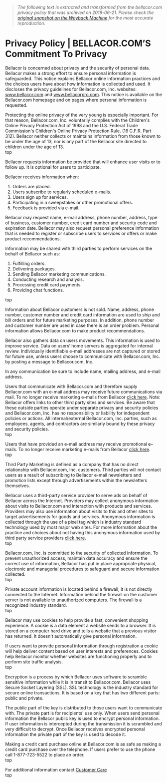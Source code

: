 > *The following text is extracted and transformed from the bellacor.com privacy policy that was archived on 2018-06-21. Please check the [original snapshot on the Wayback Machine](https://web.archive.org/web/20180621111054id_/http%3A//www.bellacor.com/privacypolicy.htm) for the most accurate reproduction.*

# Privacy Policy | BELLACOR.COM’S Commitment To Privacy

  
  
Bellacor is concerned about privacy and the security of personal data. Bellacor makes a strong effort to ensure personal information is safeguarded. This notice explains Bellacor online information practices and the choices users have about how information is collected and used. It discloses the privacy guidelines for Bellacor.com, Inc. websites: www.bellacor.com and www.bellacorpro.com. This notice is available on the Bellacor.com homepage and on pages where personal information is requested. 

Protecting the online privacy of the very young is especially important. For that reason, Bellacor.com, Inc. voluntarily complies with the Children's Online Privacy Protection Act of 1998 and the U.S. Federal Trade Commission's Children's Online Privacy Protection Rule. (16 C.F.R. Part 312). Bellacor neither collects or maintains information from those known to be under the age of 13, nor is any part of the Bellacor site directed to children under the age of 13.   
top

  
  
Bellacor requests information be provided that will enhance user visits or to follow up. It is optional for users to participate. 

Bellacor receives information when: 

  1. Orders are placed.
  2. Users subscribe to regularly scheduled e-mails.
  3. Users sign up for services.
  4. Participating in a sweepstakes or other promotional offers.
  5. Feedback is provided via e-mail.



Bellacor may request name, e-mail address, phone number, address, type of business, customer number, credit card number and security code and expiration date. Bellacor may also request personal preference information that is needed to register or subscribe users to services or offers or make product recommendations. 

Information may be shared with third parties to perform services on the behalf of Bellacor such as: 

  1. Fulfilling orders.
  2. Delivering packages.
  3. Sending Bellacor marketing communications.
  4. Conducting research and analysis.
  5. Processing credit card payments.
  6. Providing chat functions.



top

  
  
Information about Bellacor customers is not sold. Name, address, phone number, customer number and credit card information are used to ship and bill orders and for future marketing purposes. In addition, phone number and customer number are used in case there is an order problem. Personal information allows Bellacor.com to make product recommendations. 

Bellacor also gathers data on users movements. This information is used to improve service. Data on users’ home servers is aggregated for internal review. Individually identifiable e-mail addresses are not captured or stored for future use, unless users choose to communicate with Bellacor.com, Inc. by posting a message to Bellacor.com, Inc. 

In any communication be sure to include name, mailing address, and e-mail address. 

Users that communicate with Bellacor.com and therefore supply Bellacor.com with an e-mail address may receive future communications via mail. To no longer receive marketing e–mails from Bellacor [click here](http://www.bellacor.com/unsubscribe.cfm). Note: Bellacor offers links to other third party sites and services. Be aware that these outside parties operate under separate privacy and security policies and Bellacor.com, Inc. has no responsibility or liability for independent policies or actions. All internal/external Bellacor.com, Inc. parties, such as employees, agents, and contractors are similarly bound by these privacy and security policies.   
top

  
  
Users that have provided an e-mail address may receive promotional e–mails. To no longer receive marketing e–mails from Bellacor [click here](http://www.bellacor.com/unsubscribe.cfm).   
top

  
  
Third Party Marketing is defined as a company that has no direct relationship with Bellacor.com, Inc. customers. Third parties will not contact users as a result of subscribing to Bellacor e-mail newsletters and promotion lists except through advertisements within the newsletters themselves. 

Bellacor uses a third-party service provider to serve ads on behalf of Bellacor across the Internet. Providers may collect anonymous information about visits to Bellacor.com and interaction with products and services. Providers may also use information about visits to this and other sites to target advertisements for goods and services. Anonymous information is collected through the use of a pixel tag which is industry standard technology used by most major web sites. For more information about the practice and choices about not having this anonymous information used by third party service providers [click here](http://www.networkadvertising.org/choices/).   
top

  
  
Bellacor.com, Inc. is committed to the security of collected information. To prevent unauthorized access, maintain data accuracy and ensure the correct use of information, Bellacor has put in place appropriate physical, electronic and managerial procedures to safeguard and secure information collected.   
top

  
  
Private account information is located behind a firewall; it is not directly connected to the Internet. Information behind the firewall on the customer server is not available to unauthorized computers. The firewall is a recognized industry standard.   
top

  
  
Bellacor may use cookies to help provide a fast, convenient shopping experience. A cookie is a data element a website sends to a browser. It is stored on a computer hard drive and tells a website that a previous visitor has returned. It doesn't automatically give personal information. 

If users want to provide personal information through registration a cookie will help deliver content based on user interests and preferences. Cookies help Bellacor monitor whether websites are functioning properly and to perform site traffic analysis.   
top

  
  
Encryption is a process by which Bellacor uses software to scramble sensitive information while it is in transit to Bellacor.com. Bellacor uses Secure Socket Layering (SSL). SSL technology is the industry standard for secure online transactions. It is based on a key that has two different parts: public and private. 

The public part of the key is distributed to those users want to communicate with. The private part is for recipients' use only. When users send personal information the Bellacor public key is used to encrypt personal information. If user information is intercepted during the transmission it is scrambled and very difficult to decrypt. Once Bellacor receives encrypted personal information the private part of the key is used to decode it. 

Making a credit card purchase online at Bellacor.com is as safe as making a credit card purchase over the telephone. If users prefer to use the phone call 1-877-723-5522 to place an order.   
top

  
  
For additional information contact [Customer Care](http://www.bellacor.com/contact.cfm)   
top

